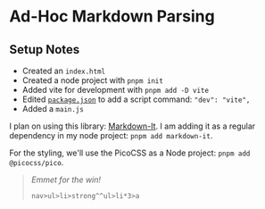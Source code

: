# Ad-Hoc Markdown Parsing

## Setup Notes

- Created an `index.html`
- Created a node project with `pnpm init`
- Added vite for development with `pnpm add -D vite`
- Edited [`package.json`](../package.json) to add a script command: `"dev": "vite",`
- Added a `main.js`

I plan on using this library: [Markdown-It](https://github.com/markdown-it/markdown-it). I am adding it as a regular dependency in my node project: `pnpm add markdown-it`.

For the styling, we'll use the PicoCSS as a Node project: `pnpm add @picocss/pico`.

> *Emmet for the win!*
>
> `nav>ul>li>strong^^ul>li*3>a`
